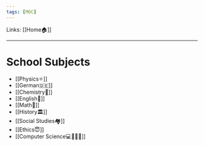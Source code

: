 ```yaml
---
tags: [MOC]
---
```

Links: [[Home🏠]]
___
# School Subjects
- [[Physics⚛]]
- [[German🇩🇪]]
- [[Chemistry🧪]]
- [[English🏴󠁧󠁢󠁥󠁮󠁧󠁿]]
- [[Math🧮]]
- [[History🏛]]
- [[Social Studies🏘]]
- [[Ethics😇]]
- [[Computer Science💻👨🏼‍💻]]